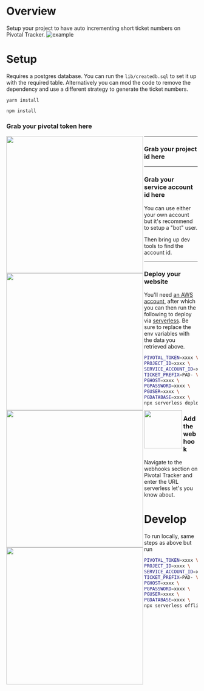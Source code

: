 # Overview

Setup your project to have auto incrementing short ticket numbers on Pivotal Tracker.
![example](https://d2y84jyh761mlc.cloudfront.net/items/3N303R3B323K3O3z2L2m/Screen%20Recording%202019-09-08%20at%2010.36%20pm.gif?X-CloudApp-Visitor-Id=3456418&v=c9d0349a)

# Setup
Requires a postgres database. You can run the `lib/createdb.sql` to set it up with the required table. Alternatively you can mod the code to remove the dependency and use a different strategy to generate the ticket numbers.

```
yarn install
```
```
npm install
```

### Grab your pivotal token here

<img align="left" height="360" src="https://d2y84jyh761mlc.cloudfront.net/items/2R2h0q2c2d3f3F1R3f3Z/Image%202019-09-08%20at%206.22.38%20pm.png">

<img align="left" height="360" src="https://d2y84jyh761mlc.cloudfront.net/items/0D0K1R470G0E091k0C2n/Image%202019-09-08%20at%206.23.50%20pm.png">

---

### Grab your project id here

<img align="left" height="360" src="https://d2y84jyh761mlc.cloudfront.net/items/273T0Z2d3v1233362S2V/Screen%20Recording%202019-09-08%20at%2006.26%20pm.gif">

---

### Grab your service account id here
You can use either your own account but it's recommend to setup a "bot" user.

<img align="left" height="100" src="https://d2y84jyh761mlc.cloudfront.net/items/2N1L1T22040x3e302V0i/Image%202019-09-08%20at%206.32.11%20pm.png">

Then bring up dev tools to find the account id.

<img align="left" height="360" src="https://d2y84jyh761mlc.cloudfront.net/items/3u3U1I1v0y0X1R1T1m0t/Image%202019-09-08%20at%206.43.10%20pm.png">

---

### Deploy your website
You'll need [an AWS account](https://aws.amazon.com), after which you can then run the following to deploy via [serverless](https://serverless.com/). Be sure to replace the env variables with the data you retrieved above.

```bash
PIVOTAL_TOKEN=xxxx \
PROJECT_ID=xxxx \
SERVICE_ACCOUNT_ID=xxxx \
TICKET_PREFIX=PAD- \
PGHOST=xxxx \
PGPASSWORD=xxxx \
PGUSER=xxxx \
PGDATABASE=xxxx \
npx serverless deploy
```

### Add the webhook
Navigate to the webhooks section on Pivotal Tracker and enter the URL serverless let's you know about.

# Develop
To run locally, same steps as above but run
```bash
PIVOTAL_TOKEN=xxxx \
PROJECT_ID=xxxx \
SERVICE_ACCOUNT_ID=xxxx \
TICKET_PREFIX=PAD- \
PGHOST=xxxx \
PGPASSWORD=xxxx \
PGUSER=xxxx \
PGDATABASE=xxxx \
npx serverless offline start
```
